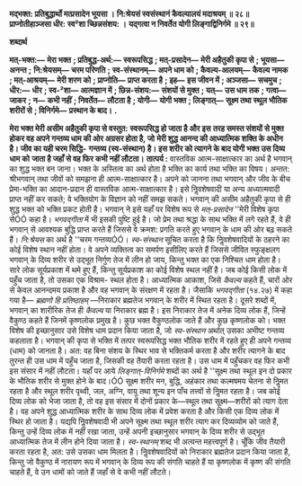 **मद्भक्त: प्रतिबुद्धार्थो मत्प्रसादेन भूयसा ।** **नि:श्रेयसं स्वसंस्थानं कैवल्यालयं मदाश्रयम् ॥ २८॥** **प्राप्नोतीहाञ्जसा धीर: स्व²शा च्छिन्नसंशय: ।** **यद्गत्वा न निवर्तेत योगी लिङ्गाद्विनिर्गमे ॥ २९॥** 

**शब्दार्थ** 

**मत्-भक्त:—** **मेरा भक्त** **; प्रतिबुद्ध-अर्थ:—** **स्वरूपसिद्ध** **; मत्-प्रसादेन—** **मेरी अहैतुकी कृपा से** **; भूयसा—** **अनन्त** **;** **नि:श्रेयसम्—** **चरम परिणति** **; स्व-संस्थानम्—** **अपने धाम को** **; कैवल्य-आलयम्—** **कैवल्य नामक** **; मत्-आश्रयम्—** **मेरी शरण को** **; प्राप्नोति—** **प्राप्त करता है** **; इह—** **इस जीवन में** **; अञ्जसा—** **सचमुच** **; धीर:—** **धीर** **; स्व-²शा—** **आत्मज्ञान में** **; छिन्न-संशय:—** **संशयों से मुक्त** **; यत्—** **उस धाम तक** **; गत्वा—** **जाकर** **; न—** **कभी नहीं** **; निवर्तेत—** **लौटता है** **; योगी—** **योगी भक्त** **; लिङ्गात्—** **सूक्ष्म तथा स्थूल भौतिक शरीरों से** **; विनिर्गमे—** **प्रस्थान के बाद।** **.** 

**मेरा भक्त मेरी असीम अहैतुकी कृपा से वस्तुत: स्वरूपसिद्ध हो जाता है और इस** **तरह समस्त संशयों से मुक्त होकर वह अपने गन्तव्य धाम की ओर अग्रसर होता है, जो** **मेरी शुद्ध आनन्द की आध्यात्मिक शक्ति के अधीन है। जीव का यही चरम सिद्धि-** **गन्तव्य (स्व-संस्थान) है। इस शरीर को त्यागने के बाद योगी भक्त उस दिव्य धाम को** **जाता है जहाँ से वह फिर कभी नहीं लौटता।** **तात्पर्य :** वास्तविक आत्म-साक्षात्कार का अर्थ है भगवान् का शुद्ध भक्त बन जाना। भक्त के अस्तित्व का अर्थ होता है भक्ति का कार्य तथा भक्ति का विषय। अन्तत: श्रीभगवान् तथा जीवों को समझना ही आत्म-साक्षात्कार है। अपने को जानना तथा भगवान् और जीव के बीच प्रेमा-भक्ति का आदान-प्रदान ही वास्तविक आत्म-साक्षात्कार है। इसे निॢवशेषवादी या अन्य अध्यात्मवादी प्राप्त नहीं कर सकते; वे भक्तियोग के विज्ञान को नहीं समझ सकते। भगवान् की असीम अहैतुकी कृपा से ही शुद्ध भक्त को भक्ति प्रकट होती है। भगवान् ने इसे यहाँ पर विशेष रूप से *मत्-प्रसादेन* ''मेरी विशेष कृपा सेÓÓ कहा है। *भगवद्गीता* में भी इसकी पुष्टि हुई है। जो प्रेम तथा श्रद्धा के साथ भक्ति में लगे रहते हैं, वे ही भगवान् से आवश्यक बुद्धि प्राप्त करते हैं जिससे वे क्रमश: प्रगति करते हुए भगवान् के धाम की ओर बढ़ सकते हैं। *नि:श्रेयस* का अर्थ है ''चरम गन्तव्यÓÓ। *स्व-संस्थान* सूचित करता है कि निॢवशेषवादियों के ठहरने का कोई विशेष स्थान नहीं होता। वे अपने व्यक्तित्व का समर्पण इसीलिए करते हैं जिससे जीवित स्फुङ्क्षलग भगवान् के दिव्य शरीर से उद्भूत निर्गुण तेज में लीन हो जाय, किन्तु भक्त का एक निश्चित धाम होता है। सारे लोक सूर्यप्रकाश में थमे हुए हैं, किन्तु सूर्यप्रकाश का कोई विशेष स्थल नहीं है। जब कोई किसी लोक में पहुँच जाता है, तो उसका एक विश्राम- स्थल होता है। आध्यात्मिक आकाश, जिसे *कैवल्य* कहते हैं, चारों ओर से केवल आनन्दमय प्रकाश है और वह भगवान् के संरक्षण में रहता है। जैसाकि *भगवद्गीता* (१४.२७) में कहा गया है— *ब्रह्मणो हि प्रतिष्ठाहम्* —निराकार ब्रह्मतेज भगवान् के शरीर में स्थित रहता है। दूसरे शब्दों में, भगवान् का शारीरिक तेज ही *कैवल्य* या निराकार ब्रह्म है। इस निराकार तेज में अनेक दिव्य लोक हैं, जिन्हें वैकुण्ठ कहते हैं जिनमें कृष्णलोक प्रमुख है। कुछ भक्त वैकुण्ठलोक जाते हैं और कुछ कृष्णलोक को। भक्त विशेष की इच्छानुसार उसे विशेष धाम प्रदान किया जाता है, जो *स्व-संस्थान* अर्थात् उसका अभीष्ट गन्तव्य कहलाता है। भगवान् की कृपा से भक्ति में तत्पर स्वरूपसिद्ध भक्त भौतिक शरीर में रहते हुए ही अपने गन्तव्य (धाम) को जानता है। अत: वह बिना संशय के स्थिर भाव से भक्तिकर्म करता है और शरीर त्यागने के बाद तुरन्त ही उस धाम में पहुँच जाता है, जिसकी वह तैयारी करता रहता है। उस धाम में पहुँचकर वह फिर कभी इस संसार में नहीं लौटता। यहाँ पर आये *लिङ्गात्-विनिर्गमे* शब्दों का अर्थ है ''सूक्ष्म तथा स्थूल इन दो प्रकार के भौतिक शरीर से मुक्त होने के बाद।ÓÓ सूक्ष्म शरीर मन, बुद्धि, अहंकार तथा कल्मषमय चेतना से निॢमत रहता है और स्थूल शरीर पृथ्वी, जल, अग्नि, वायु तथा शून्य इन पाँच तत्त्वों से निॢमत रहता है। जब कोई दिव्य लोक को भेजा जाता है, तो वह इस संसार में दोनों प्रकार के—स्थूल तथा सूक्ष्म—शरीरों को त्याग देता है। वह अपने शुद्ध आध्यात्मिक शरीर के साथ दिव्य लोक में प्रवेश करता है और किसी एक दिव्य लोक में स्थिर हो जाता है। यद्यपि निॢवशेषवादी भी अपने सूक्ष्म तथा स्थूल शरीर त्याग कर दिव्यव्योम को जाते हैं, किन्तु उन्हें दिव्य लोक में नहीं रखा जाता, उन्हें अपनी इच्छानुसार भगवान् के दिव्य शरीर से उद्भूत आध्यात्मिक तेज में लीन होने दिया जाता है। *स्व-स्थानम्* शब्द भी अत्यन्त महत्त्वपूर्ण है। चूँकि जीव तैयारी करता रहता है, अत: उसे उसका धाम मिलता है। निॢवशेषवादियों को निराकार ब्रह्मतेज प्रदान किया जाता है, किन्तु जो वैकुण्ठ में नारायण रूप में भगवान् के दिव्य रूप की संगति चाहते हैं या कृष्णलोक में कृष्ण की संगति चाहते हैं, वे उन धामों को जाते हैं जहाँ से वे कभी नहीं लौटते।  